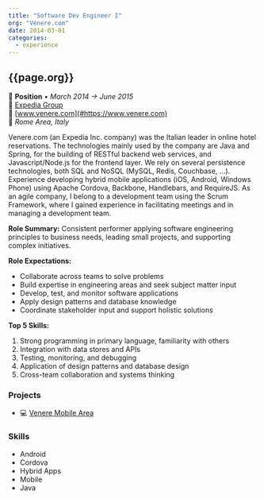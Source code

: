 ```yaml
---
title: "Software Dev Engineer I"
org: "Venere.com"
date: 2014-03-01
categories:
  - experience
---
```

## {{page.org}}

💼 **Position** • _March 2014 → June 2015_  
🏢 [Expedia Group](https://www.expediagroup.com/)  
🔗 [www.venere.com](#https://www.venere.com)  
📍 _Rome Area, Italy_

Venere.com (an Expedia Inc. company) was the Italian leader in online hotel reservations.
The technologies mainly used by the company are Java and Spring, for the building of RESTful backend web services, and Javascript/Node.js for the frontend layer. We rely on several persistence technologies, both SQL and NoSQL (MySQL, Redis, Couchbase, ...).
Experience developing hybrid mobile applications (iOS, Android, Windows Phone) using Apache Cordova, Backbone, Handlebars, and RequireJS.
As an agile company, I belong to a development team using the Scrum Framework, where I gained experience in facilitating meetings and in managing a development team.

**Role Summary:**
Consistent performer applying software engineering principles to business needs, leading small projects, and supporting complex initiatives.

**Role Expectations:**
- Collaborate across teams to solve problems
- Build expertise in engineering areas and seek subject matter input
- Develop, test, and monitor software applications
- Apply design patterns and database knowledge
- Coordinate stakeholder input and support holistic solutions

**Top 5 Skills:**
1. Strong programming in primary language, familiarity with others
2. Integration with data stores and APIs
3. Testing, monitoring, and debugging
4. Application of design patterns and database design
5. Cross-team collaboration and systems thinking


### Projects

- 💻 [Venere Mobile Area](/projects/venere-mobile-native-apps/overview/)


### Skills

- Android
- Cordova
- Hybrid Apps
- Mobile
- Java
